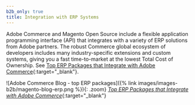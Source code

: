```yaml
---
b2b_only: true
title: Integration with ERP Systems
---
```


Adobe Commerce and Magento Open Source include a flexible application programming interface (API) that integrates with a variety of ERP solutions from Adobe partners. The robust Commerce global ecosystem of developers includes many industry-specific extensions and custom systems, giving you a fast time-to-market at the lowest Total Cost of Ownership. See [Top ERP Packages that Integrate with Adobe Commerce][1]{:target="_blank"}.

![Adobe Commerce Blog - top ERP packages]({% link images/images-b2b/magento-blog-erp.png %}){: .zoom}
[_Top ERP Packages that Integrate with Adobe Commerce_][1]{:target="_blank"}

[1]: https://magento.com/blog/best-practices/top-erp-packages-integrate-magento

